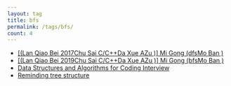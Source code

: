 ```yaml
---
layout: tag
title: bfs
permalink: /tags/bfs/
count: 4
---
```


- [[(Lan Qiao Bei  2017Chu Sai  C/C++Da Xue AZu )] Mi Gong (dfsMo Ban )](https://leungll.site/2020/10/12/oj-1317/)
- [[(Lan Qiao Bei  2019Chu Sai  C/C++Da Xue AZu )] Mi Gong (bfsMo Ban )](https://leungll.site/2020/10/12/oj-1455/)
- [Data Structures and Algorithms for Coding Interview](https://samirpaulb.github.io/blog-jekyll/posts/data-structures-and-algorithms-for-coding-interview/)
- [Reminding tree structure](https://kination.github.io/posts/2021-11-15-back-to-basic-of-tree-structure/)
